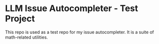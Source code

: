 # LLM Issue Autocompleter - Test Project

This repo is used as a test repo for my issue autocompleter. It is a suite of math-related utilities.
